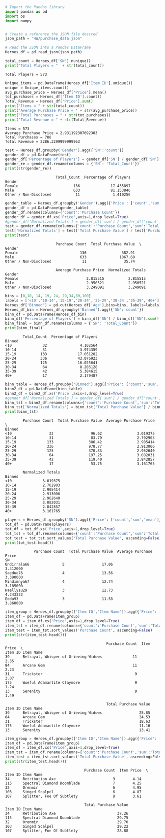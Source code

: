 

```python
# Import the Pandas library
import pandas as pd
import os
import numpy

```


```python

# Create a reference the JSON file desired
json_path = "HW/purchase_data.json"

# Read the JSON into a Pandas DataFrame
Heroes_df = pd.read_json(json_path)

```


```python
total_count = Heroes_df['SN'].nunique()
print("Total Players = "  + str(total_count))
```

    Total Players = 573



```python
Unique_items = pd.DataFrame(Heroes_df['Item ID'].unique())
unique = Unique_items.count()
avg_purchase_price = Heroes_df['Price'].mean()
tot_purchases = Heroes_df['Item ID'].count()
Total_Revenue = Heroes_df['Price'].sum()
print("Items = " + str(total_count))
print("Average Purchase Price = " + str(avg_purchase_price))
print("Total Purchases = " + str(tot_purchases))
print("Total Revenue = " + str(Total_Revenue))

```

    Items = 573
    Average Purchase Price = 2.931192307692303
    Total Purchases = 780
    Total Revenue = 2286.3299999999963



```python
test = Heroes_df.groupby('Gender').agg({'SN':'count'})
gender_df = pd.DataFrame(test)
gender_df['Percentage of Players'] = gender_df['SN'] / gender_df['SN'].sum() * 100
gender_re = gender_df.rename(columns = {'SN': 'Total_Count'})
print(str(gender_re))
```

                           Total_Count  Percentage of Players
    Gender                                                   
    Female                         136              17.435897
    Male                           633              81.153846
    Other / Non-Disclosed           11               1.410256



```python
gender_table = Heroes_df.groupby('Gender').agg({'Price': ['count','sum','mean']})
gender_df = pd.DataFrame(gender_table)
gender_df.rename(columns={'count':'Purchase Count'})
gender_df = gender_df.xs('Price',axis=1,drop_level=True)
#gender_df['Normalized Totals'] = gender_df['sum'] / gender_df['count'] 
test = gender_df.rename(columns={'count':'Purchase Count','sum':'Total Purchase Value','mean':'Average Purchase Price'}) 
test['Normalized Totals'] = test['Total Purchase Value'] / test['Purchase Count'] 
print(test)
```

                           Purchase Count  Total Purchase Value  \
    Gender                                                        
    Female                            136                382.91   
    Male                              633               1867.68   
    Other / Non-Disclosed              11                 35.74   
    
                           Average Purchase Price  Normalized Totals  
    Gender                                                            
    Female                               2.815515           2.815515  
    Male                                 2.950521           2.950521  
    Other / Non-Disclosed                3.249091           3.249091  



```python
bins = [0,10, 14, 19, 24, 29,34,39,100]
labels = ['<10','10-14','15-19','20-24','25-29','30-34','35-39','40+']
Heroes_df['Binned'] = pd.cut(Heroes_df['Age'],bins=bins, labels=labels)
Heroes_df_bin = Heroes_df.groupby('Binned').agg({'SN':'count'})
binn_df = pd.DataFrame(Heroes_df_bin)
binn_df['Percentage of Players'] = binn_df['SN'] / binn_df['SN'].sum() * 100
binn_final = binn_df.rename(columns = {'SN': 'Total_Count'})
print(binn_final)

```

            Total_Count  Percentage of Players
    Binned                                    
    <10              32               4.102564
    10-14            31               3.974359
    15-19           133              17.051282
    20-24           336              43.076923
    25-29           125              16.025641
    30-34            64               8.205128
    35-39            42               5.384615
    40+              17               2.179487



```python
binn_table = Heroes_df.groupby('Binned').agg({'Price': ['count','sum','mean']})
binn2_df = pd.DataFrame(binn_table)
binn2_df = binn2_df.xs('Price',axis=1,drop_level=True)
#gender_df['Normalized Totals'] = gender_df['sum'] / gender_df['count'] 
binn_tst = binn2_df.rename(columns={'count':'Purchase Count','sum':'Total Purchase Value','mean':'Average Purchase Price'}) 
binn_tst['Normalized Totals'] = binn_tst['Total Purchase Value'] / binn_tst['Purchase Count'] 
print(binn_tst)
```

            Purchase Count  Total Purchase Value  Average Purchase Price  \
    Binned                                                                 
    <10                 32                 96.62                3.019375   
    10-14               31                 83.79                2.702903   
    15-19              133                386.42                2.905414   
    20-24              336                978.77                2.913006   
    25-29              125                370.33                2.962640   
    30-34               64                197.25                3.082031   
    35-39               42                119.40                2.842857   
    40+                 17                 53.75                3.161765   
    
            Normalized Totals  
    Binned                     
    <10              3.019375  
    10-14            2.702903  
    15-19            2.905414  
    20-24            2.913006  
    25-29            2.962640  
    30-34            3.082031  
    35-39            2.842857  
    40+              3.161765  



```python
players = Heroes_df.groupby('SN').agg({'Price': ['count','sum','mean']})
tot_df = pd.DataFrame(players)
tot_df = tot_df.xs('Price',axis=1,drop_level=True)
tot_tst = tot_df.rename(columns={'count':'Purchase Count','sum':'Total Purchase Value','mean':'Average Purchase Price'}) 
tot_test = tot_tst.sort_values('Total Purchase Value', ascending=False)
print(tot_test.head())
```

                 Purchase Count  Total Purchase Value  Average Purchase Price
    SN                                                                       
    Undirrala66               5                 17.06                3.412000
    Saedue76                  4                 13.56                3.390000
    Mindimnya67               4                 12.74                3.185000
    Haellysu29                3                 12.73                4.243333
    Eoda93                    3                 11.58                3.860000



```python
item_group = Heroes_df.groupby(['Item ID','Item Name']).agg({'Price': ['count','mean','sum']})
item_df = pd.DataFrame(item_group)
item_df = item_df.xs('Price',axis=1,drop_level=True)
item_tst = item_df.rename(columns={'count':'Purchase Count','sum':'Total Purchase Value','mean':'Item Price'}) 
item_test = item_tst.sort_values('Purchase Count', ascending=False)
print(str(item_test.head()))
```

                                                  Purchase Count  Item Price  \
    Item ID Item Name                                                          
    39      Betrayal, Whisper of Grieving Widows              11        2.35   
    84      Arcane Gem                                        11        2.23   
    31      Trickster                                          9        2.07   
    175     Woeful Adamantite Claymore                         9        1.24   
    13      Serenity                                           9        1.49   
    
                                                  Total Purchase Value  
    Item ID Item Name                                                   
    39      Betrayal, Whisper of Grieving Widows                 25.85  
    84      Arcane Gem                                           24.53  
    31      Trickster                                            18.63  
    175     Woeful Adamantite Claymore                           11.16  
    13      Serenity                                             13.41  



```python
item_group = Heroes_df.groupby(['Item ID','Item Name']).agg({'Price': ['count','mean','sum']})
item_df = pd.DataFrame(item_group)
item_df = item_df.xs('Price',axis=1,drop_level=True)
item_tst = item_df.rename(columns={'count':'Purchase Count','sum':'Total Purchase Value','mean':'Item Price'}) 
item_test = item_tst.sort_values('Total Purchase Value', ascending=False)
print(str(item_test.head()))
```

                                        Purchase Count  Item Price  \
    Item ID Item Name                                                
    34      Retribution Axe                          9        4.14   
    115     Spectral Diamond Doomblade               7        4.25   
    32      Orenmir                                  6        4.95   
    103     Singed Scalpel                           6        4.87   
    107     Splitter, Foe Of Subtlety                8        3.61   
    
                                        Total Purchase Value  
    Item ID Item Name                                         
    34      Retribution Axe                            37.26  
    115     Spectral Diamond Doomblade                 29.75  
    32      Orenmir                                    29.70  
    103     Singed Scalpel                             29.22  
    107     Splitter, Foe Of Subtlety                  28.88  

